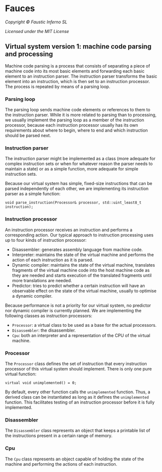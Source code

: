 # Fauces

*Copyright © Faustic Inferno SL*

*Licensed under the MIT License*

## Virtual system version 1: machine code parsing and processing

Machine code parsing is a process that consists of separating a piece of machine
code into its most basic elements and forwarding each basic element to an
instruction parser. The instruction parser transforms the basic element into an
instruction, which is then set to an instruction processor. The process is
repeated by means of a parsing loop.

### Parsing loop

The parsing loop sends machine code elements or references to them to the
instruction parser. While it is more related to parsing than to processing, we
usually implement the parsing loop as a member of the instruction processor,
because each instruction processor usually has its own requirements about where
to begin, where to end and which instruction should be parsed next.

### Instruction parser

The instruction parser might be implemented as a class (more adequate for
complex instruction sets or when for whatever reason the parser needs to
maintain a state) or as a simple function, more adequate for simple instruction
sets.

Because our virtual system has simple, fixed-size instructions that can be
parsed independently of each other, we are implementing its instruction parser
as a simple function:

`void parse_instruction(Processor& processor, std::uint_least8_t instruction);`

### Instruction processor

An instruction processor receives an instruction and performs a corresponding
action. Our typical approach to instruction processing uses up to four kinds of
instruction processor:

* Disassembler: generates assembly language from machine code.
* Interpreter: maintains the state of the virtual machine and performs the
action of each instruction as it is parsed.
* Dynamic compiler: maintains the state of the virtual machine, translates
fragments of the virtual machine code into the host machine code as they are
needed and starts execution of the translated fragments until more translations
are needed.
* Predictor: tries to predict whether a certain instruction will have an
observable effect on the state of the virtual machine, usually to optimise a
dynamic compiler.

Because performance is not a priority for our virtual system, no predictor nor
dynamic compiler is currently planned. We are implementing the following
classes as instruction processors:

* `Processor`: a virtual class to be used as a base for the actual processors.
* `Disassembler`: the disassembler.
* `Cpu`: both an interpreter and a representation of the CPU of the virtual
machine.

### Processor

The `Processor` class defines the set of instruction that every instruction
processor of this virtual system should  implement. There is only one pure
virtual function: 

`virtual void unimplemented() = 0;`

By default, every other function calls the `unimplemented` function. Thus, a
derived class can be instantiated as long as it defines the `unimplemented`
function. This facilitates testing of an instruction processor before it is
fully implemented.

### Disassembler

The `Disassembler` class represents an object that keeps a printable list of the
instructions present in a certain range of memory.

### Cpu

The `Cpu` class represents an object capable of holding the state of the machine
and performing the actions of each instruction.

